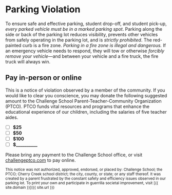 # Parking Violation

To ensure safe and effective parking, student drop-off, and student pick-up, _every parked vehicle must be in a marked parking spot_. Parking along the side or back of the parking lot reduces visibility, prevents other vehicles from safely operating in the parking lot, and is _strictly prohibited_. The red-painted curb is a fire zone. _Parking in a fire zone is illegal and dangerous._ If an emergency vehicle needs to respond, they will tow or otherwise _forcibly remove your vehicle_—and between your vehicle and a fire truck, the fire truck will always win.

## Pay in-person or online

This is a notice of violation observed by a member of the community. If you would like to clear you conscience, you may donate the following suggested amount to the Challenge School Parent-Teacher-Community Organization (PTCO). PTCO funds vital resources and programs that enhance the educational experience of our children, including the salaries of five teacher aides.

- [ ] **$25**
- [ ] **$50**
- [ ] **$100**
- [ ] **$__________**

Please bring any payment to the Challenge School office, or visit [challengeptco.com](https://challengeptco.com) to pay online.

<small markdown="1">
This notice was not authorized, approved, endorsed, or placed by: Challenge School; the PTCO; Cherry Creek school district; the city, county, or state; or any staff thereof. It was created by a parent frustrated by the constant safety and efficiency issues observed in our parking lot. To print your own and participate in guerrilla societal improvement, visit [{{ site.domain }}]({{ site.url }})
</small>
